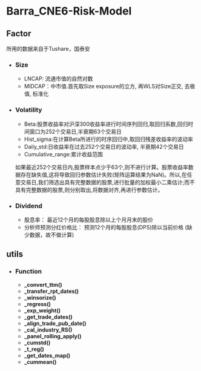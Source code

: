 # Barra_CNE6-Risk-Model

## Factor

所用的数据来自于Tushare，国泰安

- ### **Size**


  - LNCAP: 流通市值的自然对数

  * MIDCAP：中市值.首先取Size exposure的立方, 再WLS对Size正交, 去极值, 标准化
- ### Volatility


  - Beta:股票收益率对沪深300收益率进行时间序列回归,取回归系数,回归时间窗口为252个交易日,半衰期63个交易日
  - Hist_sigma:在计算Beta所进行的时序回归中,取回归残差收益率的波动率
  - Daily_std:日收益率在过去252个交易日的波动率, 半衰期42个交易日
  - Cumulative_range:累计收益范围

  如果最近252个交易日内,股票样本点少于63个,则不进行计算。股票收益率数据存在缺失值,这将导致回归参数估计失败(矩阵运算结果为NaN)。所以,在任意交易日,我们筛选出具有完整数据的股票,进行批量的加权最小二乘估计;而不具有完整数据的股票,则分别取出,将数据对齐,再进行参数估计。
- ### Dividend


  - 股息率： 最近12个月的每股股息除以上个月月末的股价
  - 分析师预测分红价格比： 预测12个月的每股股息(DPS)除以当前价格 (缺少数据，故不做计算)

## utils

- ### Function

  - **_convert_ttm()**
  - **_transfer_rpt_dates()**
  - **_winsorize()**
  - **_regress()**
  - **_exp_weight()**
  - **_get_trade_dates()**
  - **_align_trade_pub_date()**
  - **_cal_industry_RS()**
  - **_panel_rolling_apply()**
  - **_cumstd()**
  - **_t_reg()**
  - **_get_dates_map()**
  - **_cummean()**
